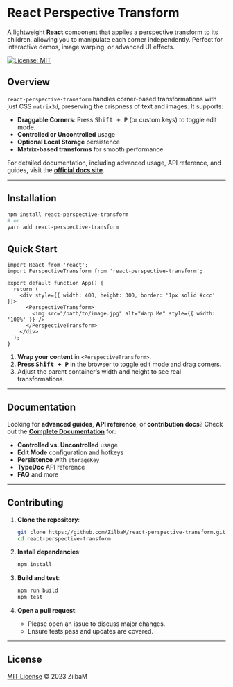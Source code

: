 # React Perspective Transform

A lightweight **React** component that applies a perspective transform to its children, allowing you to manipulate each corner independently. Perfect for interactive demos, image warping, or advanced UI effects.

[![License: MIT](https://img.shields.io/badge/License-MIT-blue.svg)](./LICENSE)

## Overview

`react-perspective-transform` handles corner-based transformations with just CSS `matrix3d`, preserving the crispness of text and images. It supports:

- **Draggable Corners**: Press <kbd>Shift + P</kbd> (or custom keys) to toggle edit mode.
- **Controlled or Uncontrolled** usage
- **Optional Local Storage** persistence
- **Matrix-based transforms** for smooth performance

For detailed documentation, including advanced usage, API reference, and guides, visit the **[official docs site](https://zilbam.github.io/react-perspective-transform)**.

---

## Installation

```bash
npm install react-perspective-transform
# or
yarn add react-perspective-transform
```

## Quick Start

```tsx
import React from 'react';
import PerspectiveTransform from 'react-perspective-transform';

export default function App() {
  return (
    <div style={{ width: 400, height: 300, border: '1px solid #ccc' }}>
      <PerspectiveTransform>
        <img src="/path/to/image.jpg" alt="Warp Me" style={{ width: '100%' }} />
      </PerspectiveTransform>
    </div>
  );
}
```

1. **Wrap your content** in `<PerspectiveTransform>`.
2. **Press <kbd>Shift + P</kbd>** in the browser to toggle edit mode and drag corners.
3. Adjust the parent container’s width and height to see real transformations.

---

## Documentation

Looking for **advanced guides**, **API reference**, or **contribution docs**?
Check out the **[Complete Documentation](./docs/intro.md)** for:

- **Controlled vs. Uncontrolled** usage  
- **Edit Mode** configuration and hotkeys  
- **Persistence** with `storageKey`  
- **TypeDoc** API reference  
- **FAQ** and more

---

## Contributing

1. **Clone the repository**:
   ```bash
   git clone https://github.com/ZilbaM/react-perspective-transform.git
   cd react-perspective-transform
   ```

2. **Install dependencies**:
   ```bash
   npm install
   ```

3. **Build and test**:
   ```bash
   npm run build
   npm test
   ```

4. **Open a pull request**:
   - Please open an issue to discuss major changes.
   - Ensure tests pass and updates are covered.

---

## License

[MIT License](./LICENSE) © 2023 ZilbaM


